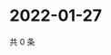 # 2022-01-27

共 0 条

<!-- BEGIN WEIBO -->
<!-- 最后更新时间 Thu Jan 27 2022 01:16:54 GMT+0800 (China Standard Time) -->

<!-- END WEIBO -->
